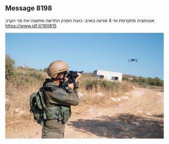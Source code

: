 ## Message 8198

אוטומציה מתקדמת ופי 4 פגיעה באויב:
כוונת הפגיון החדשה שתשנה את פני הקרב
https://www.idf.il/160815

![Photo](8198/8198_photo.jpg)
